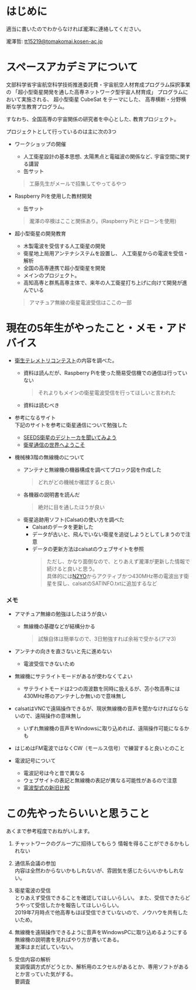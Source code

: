 # はじめに

適当に書いたのでわからなければ瀧澤に連絡してください。

瀧澤哲: tt15219@tomakomai.kosen-ac.jp

# スペースアカデミアについて

文部科学省宇宙航空科学技術推進委託費・宇宙航空人材育成プログラム採択事業の 「超小型衛星開発を通した高専ネットワーク型宇宙人材育成」 プログラムにおいて実施される、 超小型衛星 CubeSat をテーマにした、 高専横断・分野横断な学生教育プログラム｡ 

すなわち、全国高専の宇宙関係の研究者を中心とした､ 教育プロジェクト｡ 

プロジェクトとして行っているのは主に次の3つ

- ワークショップの開催
  - 人工衛星設計の基本思想､ 太陽黒点と電磁波の関係など､ 宇宙空間に関する講習
  - 缶サット  
  > 工藤先生がメールで招集してやってるやつ

- Raspberry Piを使用した教材開発
  - 缶サット  
  > 瀧澤の卒検はここと関係あり。(Raspberry Piとドローンを使用)

- 超小型衛星の開発教育
  - 木製電波を受信する人工衛星の開発
  - 衛星地上局用アンテナシステムを設置し、 人工衛星からの電波を受信・解析
  - 全国の高専連携で超小型衛星を開発
  - メインのプロジェクト。  
  - 高知高専と群馬高専主体で、来年の人工衛星打ち上げに向けて開発が進んでいる
  > アマチュア無線の衛星電波受信はここの一部



# 現在の5年生がやったこと・メモ・アドバイス

- [衛生テレメトリコンテスト](https://social-diversity-devel.appspot.com/html/kosen_contest_2018.html)の内容を調べた。
  - 資料は読んだが、Raspberry Piを使った簡易受信機での通信は行っていない
    > それよりもメインの衛星電波受信を行ってほしいと言われた
  - 資料は読むべき

- 参考になるサイト  
  下記のサイトを参考に衛星通信について勉強した
  - [SEEDS衛星のデジトーカを聞いてみよう](https://www.jamsat.or.jp/features/digitalker/digitalker_SEEDS.html)
  - [衛星通信の世界へようこそ](https://seesaawiki.jp/w/amateursatellites/)

- 機械棟3階の無線機のについて
  - アンテナと無線機の機器構成を調べてブロック図を作成した
    > どれがどの機械か確認すると良い
  - 各機器の説明書を読んだ
    > 絶対に目を通したほうが良い
  - 衛星追跡用ソフト(Calsat)の使い方を調べた
    - Calsatのデータを更新した
    - データが古いと、飛んでいない衛星を追従しようとしてしまうので注意
    - データの更新方法はcalsatのウェブサイトを参照
      > ただし、かなり面倒なので、とりあえず瀧澤が更新した情報で続けると良いと思う。  
      > 具体的には[N2YO](https://www.n2yo.com)からアクティブかつ430MHz帯の電波出す衛星を探し、calsatのSATINFO.txtに追加するなど


### メモ
  - アマチュア無線の勉強はしたほうが良い
    - 無線機の基礎などが結構分かる
      > 試験自体は簡単なので、3日勉強すれば余裕で受かる(アマ3)
  - アンテナの向きを直さないと先に進めない
    - 電波受信できないため
  - 無線機にサテライトモードがあるが使わなくてよい
    - サテライトモードは2つの周波数を同時に扱えるが、苫小牧高専には430MHz帯のアンテナしか無いので意味無し
  - calsatはVNCで遠隔操作できるが、現状無線機の音声を聞かなければならないので、遠隔操作の意味無し
    - いずれ無線機の音声をWindowsに取り込めれば、遠隔操作可能になるかも
  - はじめはFM電波ではなくCW（モールス信号）で練習すると良いとのこと

  - 電波記号について
    - 電波記号は今と昔で異なる
    - ウェブサイトの表記と無線機の表記が異なる可能性があるので注意
    - [電波型式の新旧比較](http://tsscom.co.jp/hosho/denkei_henko.html)

 
# この先やったらいいと思うこと

あくまで参考程度でおねがいします。

1. チャットワークのグループに招待してもらう
   情報を得ることができるかもしれない

2. 通信系会議の参加  
   内容は全然わからないかもしれないが、雰囲気を感じたらいいかもしれない。

3. 衛星電波の受信  
   とりあえず受信できることを確認してほしいらしい。 
   また、受信できたらどうやって受信したかを報告してほしいらしい。  
   2019年7月時点で他高専もほぼ受信できていないので、ノウハウを共有したいため。

4. 無線機を遠隔操作できるように音声をWindowsPCに取り込めるようにする  
   無線機の説明書を見ればやり方が書いてある。  
   瀧澤はまだ試していない。

5. 受信内容の解析  
   変調復調方式がどうとか、解析用のエクセルがあるとか、専用ソフトがあるとか言っていた気がする。  
   要調査
